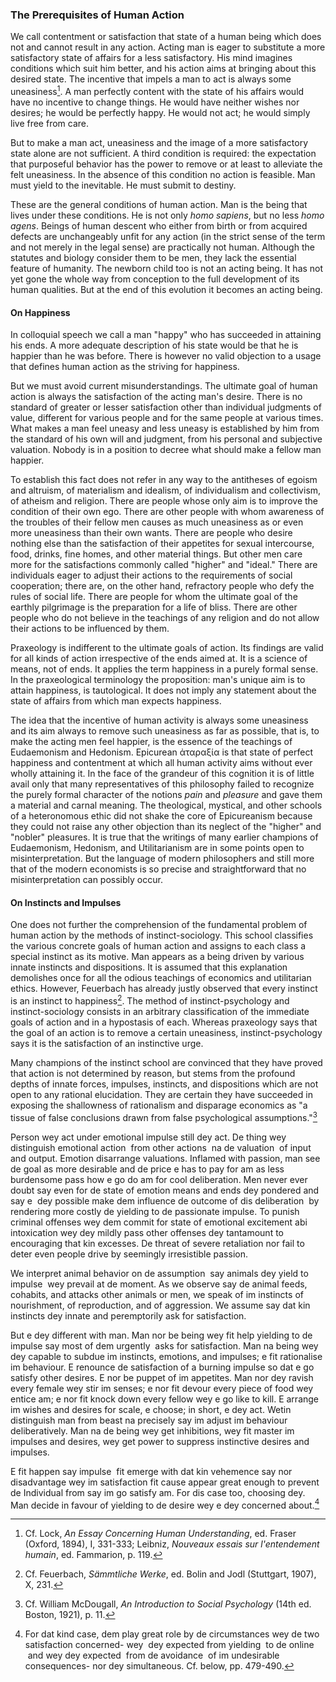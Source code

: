 ### The Prerequisites of Human Action

We call contentment or satisfaction that state of a human being which does not and cannot result in any action. Acting man is eager to substitute a more satisfactory state of affairs for a less satisfactory. His mind imagines conditions which suit him better, and his action aims at bringing about this desired state. The incentive that impels a man to act is always some uneasiness[^1]. A man perfectly content with the state of his affairs would have no incentive to change things. He would have neither wishes nor desires; he would be perfectly happy. He would not act; he would simply live free from care.

But to make a man act, uneasiness and the image of a more satisfactory state alone are not sufficient. A third condition is required: the expectation that purposeful behavior has the power to remove or at least to alleviate the felt uneasiness. In the absence of this condition no action is feasible. Man must yield to the inevitable. He must submit to destiny.

These are the general conditions of human action. Man is the being that lives under these conditions. He is not only _homo sapiens_, but no less _homo agens_. Beings of human descent who either from birth or from acquired defects are unchangeably unfit for any action (in the strict sense of the term and not merely in the legal sense) are practically not human. Although the statutes and biology consider them to be men, they lack the essential feature of humanity. The newborn child too is not an acting being. It has not yet gone the whole way from conception to the full development of its human qualities. But at the end of this evolution it becomes an acting being.

#### On Happiness

In colloquial speech we call a man "happy" who has succeeded in attaining his ends. A more adequate description of his state would be that he is happier than he was before. There is however no valid objection to a usage that defines human action as the striving for happiness.

But we must avoid current misunderstandings. The ultimate goal of human action is always the satisfaction of the acting man's desire. There is no standard of greater or lesser satisfaction other than individual judgments of value, different for various people and for the same people at various times. What makes a man feel uneasy and less uneasy is established by him from the standard of his own will and judgment, from his personal and subjective valuation. Nobody is in a position to decree what should make a fellow man happier.

To establish this fact does not refer in any way to the antitheses of egoism and altruism, of materialism and idealism, of individualism and collectivism, of atheism and religion. There are people whose only aim is to improve the condition of their own ego. There are other people with whom awareness of the troubles of their fellow men causes as much uneasiness as or even more uneasiness than their own wants. There are people who desire nothing else than the satisfaction of their appetites for sexual intercourse, food, drinks, fine homes, and other material things. But other men care more for the satisfactions commonly called "higher" and "ideal." There are individuals eager to adjust their actions to the requirements of social cooperation; there are, on the other hand, refractory people who defy the rules of social life. There are people for whom the ultimate goal of the earthly pilgrimage is the preparation for a life of bliss. There are other people who do not believe in the teachings of any religion and do not allow their actions to be influenced by them.

Praxeology is indifferent to the ultimate goals of action. Its findings are valid for all kinds of action irrespective of the ends aimed at. It is a science of means, not of ends. It applies the term happiness in a purely formal sense. In the praxeological terminology the proposition: man's unique aim is to attain happiness, is tautological. It does not imply any statement about the state of affairs from which man expects happiness.

The idea that the incentive of human activity is always some uneasiness and its aim always to remove such uneasiness as far as possible, that is, to make the acting men feel happier, is the essence of the teachings of Eudaemonism and Hedonism. Epicurean ἀταραξία is that state of perfect happiness and contentment at which all human activity aims without ever wholly attaining it. In the face of the grandeur of this cognition it is of little avail only that many representatives of this philosophy failed to recognize the purely formal character of the notions _pain_ and _pleasure_ and gave them a material and carnal meaning. The theological, mystical, and other schools of a heteronomous ethic did not shake the core of Epicureanism because they could not raise any other objection than its neglect of the "higher" and "nobler" pleasures. It is true that the writings of many earlier champions of Eudaemonism, Hedonism, and Utilitarianism are in some points open to misinterpretation. But the language of modern philosophers and still more that of the modern economists is so precise and straightforward that no misinterpretation can possibly occur.

#### On Instincts and Impulses

One does not further the comprehension of the fundamental problem of human action by the methods of instinct-sociology. This school classifies the various concrete goals of human action and assigns to each class a special instinct as its motive. Man appears as a being driven by various innate instincts and dispositions. It is assumed that this explanation demolishes once for all the odious teachings of economics and utilitarian ethics. However, Feuerbach has already justly observed that every instinct is an instinct to happiness[^2]. The method of instinct-psychology and instinct-sociology consists in an arbitrary classification of the immediate goals of action and in a hypostasis of each. Whereas praxeology says that the goal of an action is to remove a certain uneasiness, instinct-psychology says it is the satisfaction of an instinctive urge.

Many champions of the instinct school are convinced that they have proved that action is not determined by reason, but stems from the profound depths of innate forces, impulses, instincts, and dispositions which are not open to any rational elucidation. They are certain they have succeeded in exposing the shallowness of rationalism and disparage economics as "a tissue of false conclusions drawn from false psychological assumptions."[^3]

Person wey act under emotional impulse still dey act. De thing wey distinguish emotional action  from other actions  na de valuation  of input and output. Emotion disarrange valuations. Inflamed with passion, man see de goal as more desirable and de price e has to pay for am as less burdensome pass how e go do am for cool deliberation. Men never ever doubt say even for de state of emotion means and ends dey pondered and say e  dey possible make dem influence de outcome of dis deliberation  by rendering more costly de yielding to de passionate impulse. To punish criminal offenses wey dem commit for state of emotional excitement abi intoxication wey dey mildly pass other offenses dey tantamount to encouraging that kin excesses. De threat of severe retaliation nor fail to deter even people drive by seemingly irresistible passion.

We interpret animal behavior on de assumption  say animals dey yield to impulse  wey prevail at de moment. As we observe say de animal feeds, cohabits, and attacks other animals or men, we speak of im instincts of nourishment, of reproduction, and of aggression. We assume say dat kin instincts dey innate and peremptorily ask for satisfaction.

But e dey different with man. Man nor be being wey fit help yielding to de impulse say most of dem urgently  asks for satisfaction. Man na being wey dey capable to subdue im instincts, emotions, and impulses; e fit rationalise im behaviour. E renounce de satisfaction of a burning impulse so dat e go satisfy other desires. E nor be puppet of im appetites. Man nor dey ravish every female wey stir im senses; e nor fit devour every piece of food wey entice am; e nor fit knock down every fellow wey e go like to kill. E arrange im wishes and desires for scale, e choose; in short, e dey act. Wetin distinguish man from beast na precisely say im adjust im behaviour deliberatively. Man na de being wey get inhibitions, wey fit master im impulses and desires, wey get power to suppress instinctive desires and impulses.

E fit happen say impulse  fit emerge with dat kin vehemence say nor disadvantage wey im satisfaction fit cause appear great enough to prevent de Individual from say im go satisfy am. For dis case too, choosing dey. Man decide in favour of yielding to de desire wey e dey concerned about.[^5]

[^1]: Cf. Lock, _An Essay Concerning Human Understanding_, ed. Fraser (Oxford, 1894), I, 331-333; Leibniz, _Nouveaux essais sur l'entendement humain_, ed. Fammarion, p. 119.

[^2]: Cf. Feuerbach, _Sämmtliche Werke_, ed. Bolin and Jodl (Stuttgart, 1907), X, 231.

[^3]: Cf. William McDougall, _An Introduction to Social Psychology_ (14th ed. Boston, 1921), p. 11.

[^4]: Cf. Mises, _Epistemological Problems of Economics_, trans. by G. Reisman (New York, 1960), pp. 52 ff.

[^5]: For dat kind case, dem play great role by de circumstances wey de two satisfaction concerned- wey  dey expected from yielding  to de online  and wey dey expected  from de avoidance  of im undesirable consequences- nor dey simultaneous. Cf. below, pp. 479-490.
